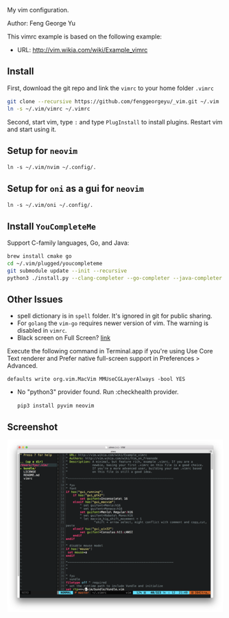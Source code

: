 My vim configuration.

Author: Feng George Yu

This vimrc example is based on the following example:

* URL: http://vim.wikia.com/wiki/Example_vimrc

## Install

First, download the git repo and link the `vimrc` to your home folder `.vimrc`

```bash
git clone --recursive https://github.com/fenggeorgeyu/_vim.git ~/.vim
ln -s ~/.vim/vimrc ~/.vimrc
```

Second, start vim, type `:` and type `PlugInstall` to install plugins. Restart vim and start using it.

## Setup for `neovim`

```
ln -s ~/.vim/nvim ~/.config/.
```

## Setup for `oni` as a gui for `neovim`

```
ln -s ~/.vim/oni ~/.config/.
```

## Install `YouCompleteMe`

Support C-family languages, Go, and Java:

```bash
brew install cmake go
cd ~/.vim/plugged/youcompleteme
git submodule update --init --recursive
python3 ./install.py --clang-completer --go-completer --java-completer 
```

## Other Issues

* spell dictionary is in `spell` folder. It's ignored in git for public sharing.
* For `golang` the `vim-go` requires newer version of vim. The warning is disabled in `vimrc`.
* Black screen on Full Screen? [link](https://github.com/macvim-dev/macvim/wiki/FAQ#black-screen-on-full-screen)

Execute the following command in Terminal.app if you're using Use Core Text renderer and Prefer native full-screen support in Preferences > Advanced.

	defaults write org.vim.MacVim MMUseCGLayerAlways -bool YES

* No "python3" provider found. Run :checkhealth provider. 

   `pip3 install pyvim neovim`



## Screenshot

![Screenshot](./misc/screenshot.png)
